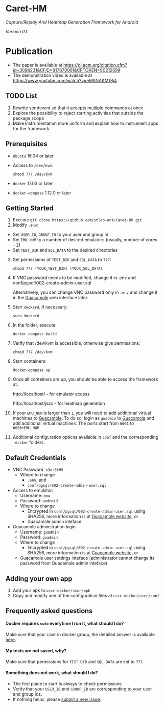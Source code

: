 # Caret-HM
*Capture/Replay And Heatmap Generation Framework for Android*

*Version 0.1*

# Publication
- The paper is available at https://dl.acm.org/citation.cfm?id=3098231&CFID=817670001&CFTOKEN=90212699
- The demonstration video is available at https://www.youtube.com/watch?v=eMSNAKM1Bj4


## TODO List
1. Rewrite sendevent so that it accepts multiple commands at once
2. Explore the possibility to reject starting activities that outside the package scope
3. Make instrumentation more uniform and explain how to instrument apps for the framework.


## Prerequisites
- `Ubuntu` 16.04 or later
- Access to `/dev/kvm`:

    `chmod 777 /dev/kvm`
- `docker` 17.03 or later
- `docker-compose` 1.12.0 or later

## Getting Started
1. Execute `git clone https://github.com/stlab-unt/Caret-HM.git`
2. Modify `.env`:
  - Set `USER_ID`, `GROUP_ID` to your user and group id
  - Set `EMU_NUM` to a number of desired emulators (usually, number of cores - 2)
  - Set `TEST_DIR` and `SQL_DATA` to the desired directories
3. Set permissions of `TEST_DIR` and `SQL_DATA` to `777`:

     `chmod 777 (YOUR_TEST_DIR) (YOUR_SQL_DATA)`
4. If VNC password needs to be modified, change it in .env and conf/pgsql/002-create-admin-user.sql

    Alternatively, you can change VNC password only in `.env` and change it in the [Guacamole](http://guacamole.incubator.apache.org/) web interface later.
5. Start `dockerd`, if necessary:

    `sudo dockerd`
5. In the folder, execute:

    `docker-compose build`
6. Verify that /dev/kvm is accessible, otherwise give permissions:

    `chmod 777 /dev/kvm`
7. Start containers:

    `docker-compose up`
8. Once all containers are up, you should be able to access the framework at:

    http://localhost/ - for emulator access
    
    http://localhost/jsac - for heatmap generation
9. If your `EMU_NUM` is larger than `1`, you will need to add additional virtual machines to [Guacamole](http://guacamole.incubator.apache.org/).
    To do so, login as `guadmin` to [Guacamole](http://guacamole.incubator.apache.org/) and add additional virtual machines. The ports start from `6001` to `6000+EMU_NUM`
10. Additional configuration options available in `conf` and the corresponding `-docker` folders.

## Default Credentials
 - VNC Password: `s3cr3t99`
    - Where to change
      - `.env`, and
      - `conf/pgsql/002-create-admin-user.sql`
 - Access to emulator:
     - Username: `emu`
     - Password: `android`
     - Where to change
       - Encrypted in `conf/pgsql/002-create-admin-user.sql` using SHA256, more information is at [Guacamole website](https://guacamole.incubator.apache.org/doc/gug/jdbc-auth.html), or
       - Guacamole admin inteface
  - Guacamole adminstration login
      - Username: `guadmin`
      - Password: `guadmin`
      - Where to change
        - Encrypted in `conf/pgsql/002-create-admin-user.sql` using SHA256, more information is at [Guacamole website](https://guacamole.incubator.apache.org/doc/gug/jdbc-auth.html), or
       - Guacamole user settings inteface (administrator cannot change its password from Guacamole admin inteface)

## Adding your own app
1. Add your apk to `uscr-docker/uscr/apk`
2. Copy and modify one of the configuration files at `uscr-docker/uscr/conf`

## Frequently asked questions

#### Docker requires `sudo` everytime I run it, what should I do?
Make sure that your user in docker group, the detailed answer is available [here](https://askubuntu.com/questions/477551/how-can-i-use-docker-without-sudo).

#### My tests are not saved, why?
Make sure that permissions for `TEST_DIR` and `SQL_DATA` are set to `777`.

#### Something does not work, what should I do?
- The first place to start is always to check permissions.
- Verify that your `USER_ID` and `GROUP_ID` are corresponding to your user and group ids.
- If nothing helps, please [submit a new issue](https://github.com/stlab-unt/Caret-HM/issues/new).
